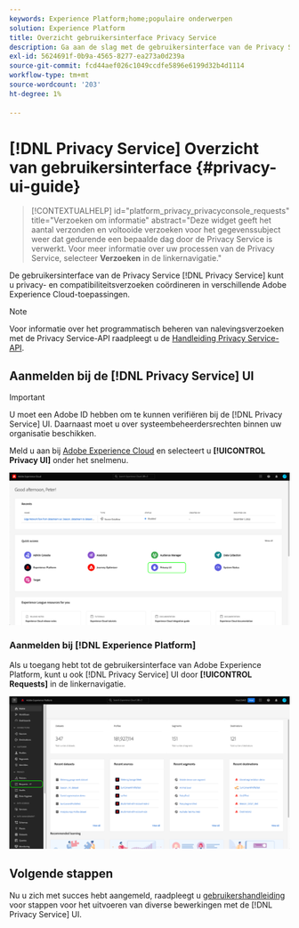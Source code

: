 ```yaml
---
keywords: Experience Platform;home;populaire onderwerpen
solution: Experience Platform
title: Overzicht gebruikersinterface Privacy Service
description: Ga aan de slag met de gebruikersinterface van de Privacy Service om privacyverzoeken in verschillende Experiencen Cloud te coördineren en te controleren.
exl-id: 5624691f-0b9a-4565-8277-ea273a0d239a
source-git-commit: fcd44aef026c1049ccdfe5896e6199d32b4d1114
workflow-type: tm+mt
source-wordcount: '203'
ht-degree: 1%

---
```


# [!DNL Privacy Service] Overzicht van gebruikersinterface {#privacy-ui-guide}

>[!CONTEXTUALHELP]
>id="platform_privacy_privacyconsole_requests"
>title="Verzoeken om informatie"
>abstract="Deze widget geeft het aantal verzonden en voltooide verzoeken voor het gegevenssubject weer dat gedurende een bepaalde dag door de Privacy Service is verwerkt. Voor meer informatie over uw processen van de Privacy Service, selecteer **Verzoeken** in de linkernavigatie."

De gebruikersinterface van de Privacy Service [!DNL Privacy Service] kunt u privacy- en compatibiliteitsverzoeken coördineren in verschillende Adobe Experience Cloud-toepassingen.

>[!NOTE]
>
>Voor informatie over het programmatisch beheren van nalevingsverzoeken met de Privacy Service-API raadpleegt u de [Handleiding Privacy Service-API](../api/overview.md).

## Aanmelden bij de [!DNL Privacy Service] UI

>[!IMPORTANT]
>
>U moet een Adobe ID hebben om te kunnen verifiëren bij de [!DNL Privacy Service] UI. Daarnaast moet u over systeembeheerdersrechten binnen uw organisatie beschikken.

Meld u aan bij [Adobe Experience Cloud](https://experience.adobe.com/) en selecteert u **[!UICONTROL Privacy UI]** onder het snelmenu.

![](../images/ui-overview/quick-access.png)

### Aanmelden bij [!DNL Experience Platform]

Als u toegang hebt tot de gebruikersinterface van Adobe Experience Platform, kunt u ook [!DNL Privacy Service] UI door **[!UICONTROL Requests]** in de linkernavigatie.

![](../images/ui-overview/platform.png)

## Volgende stappen

Nu u zich met succes hebt aangemeld, raadpleegt u [gebruikershandleiding](user-guide.md) voor stappen voor het uitvoeren van diverse bewerkingen met de [!DNL Privacy Service] UI.

